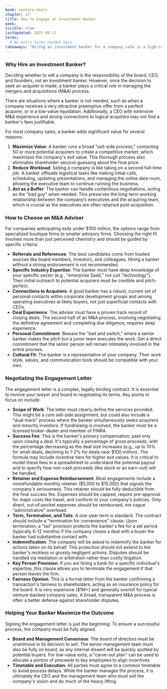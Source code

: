 ```yaml
---
book: venture-deals
chapter: 17
title: How to Engage an Investment Banker
week: 
visible: true
lastUpdated: 2025-08-17
terms:
  # No extra terms needed here.
takeaways: "Hiring an investment banker for a company sale is a high-stakes decision that requires a structured approach. Even if you're not selling a company, the principles for vetting, engaging, and compensating a specialized advisor are crucial for any major business transaction, teaching you how to align incentives and manage complex professional relationships to achieve the best outcome."
---
```


### Why Hire an Investment Banker?

Deciding whether to sell a company is the responsibility of the board, CEO, and founders, not an investment banker. However, once the decision to seek an acquirer is made, a banker plays a critical role in managing the mergers and acquisitions (M&A) process.

There are situations where a banker is not needed, such as when a company receives a very attractive preemptive offer from a perfect acquirer, or in a low-value liquidation. Additionally, a CEO with extensive M&A experience and strong connections to logical acquirers may not find a banker's fees justifiable.

For most company sales, a banker adds significant value for several reasons:
1.  **Maximize Value**: A banker runs a broad "sell-side process," contacting 50 or more potential acquirers to create a competitive market, which maximizes the company's exit value. This thorough process also eliminates shareholder second-guessing about the final price.
2.  **Reduce Workload**: Selling a company is like taking on a second full-time job. A banker offloads logistical tasks like making initial calls, scheduling, updating presentations, and managing the online data room, allowing the executive team to continue running the business.
3.  **Act as a Buffer**: The banker can handle contentious negotiations, acting as the "bad guy" when needed. This preserves the long-term working relationship between the company’s executives and the acquiring team, which is crucial as the executives are often retained post-acquisition.

### How to Choose an M&A Adviser

For companies anticipating exits under $100 million, the options range from specialized boutique firms to smaller advisory firms. Choosing the right fit involves more than just perceived chemistry and should be guided by specific criteria:

* **Referrals and References**: The best candidates come from trusted sources like board members, investors, and colleagues. Hiring a banker without a strong endorsement is not recommended.
* **Specific Industry Expertise**: The banker must have deep knowledge of your specific sector (e.g., "enterprise SaaS," not just "technology"). Their initial outreach to potential acquirers must be credible and pitch-perfect.
* **Connections to Acquirers**: A good banker has a robust, current set of personal contacts within corporate development groups and among operating executives at likely buyers, not just superficial contacts with CEOs.
* **Deal Experience**: The adviser must have a proven track record of closing deals. The second half of an M&A process, involving negotiating the definitive agreement and completing due diligence, requires deep experience.
* **Personal Commitment**: Beware the "bait and switch," where a senior banker makes the pitch but a junior team executes the work. Get a direct commitment that the senior person will remain intimately involved in the entire process.
* **Cultural Fit**: The banker is a representative of your company. Their work style, values, and communication tools should be compatible with your own.

### Negotiating the Engagement Letter

The engagement letter is a complex, legally binding contract. It is essential to involve your lawyer and board in negotiating its terms. Key points to focus on include:

* **Scope of Work**: The letter must clearly define the services provided. This might be a core sell-side assignment, but could also include a "dual-track" process where the banker simultaneously seeks acquirers and minority investors. If fundraising is involved, the banker must be a licensed broker-dealer and member of FINRA.
* **Success Fee**: This is the banker's primary compensation, paid only upon closing a deal. It's typically a percentage of gross proceeds, with the percentage decreasing as the deal size increases (e.g., up to 10% for small deals, declining to 1-2% for deals near $100 million). The formula may include incentive tiers for higher exit values. It is critical to model these fees in a spreadsheet to understand the potential payout and to specify how non-cash proceeds (like stock or an earn-out) will be handled.
* **Retainer and Expense Reimbursement**: Most engagements include a nonrefundable monthly retainer ($5,000 to $15,000) that signals the company's seriousness. This retainer should be fully deductible from the final success fee. Expenses should be capped, require pre-approval for major costs like travel, and conform to your company's policies. Only direct, out-of-pocket expenses should be reimbursed, not vague "administrative" overhead.
* **Term, Termination, and Tails**: A one-year term is standard. The contract should include a "termination for convenience" clause. Upon termination, a "tail" provision protects the banker's fee for a set period (typically 6-12 months) if the company closes a deal with a buyer the banker had substantive contact with.
* **Indemnification**: The company will be asked to indemnify the banker for actions taken on its behalf. This protection should not extend to the banker's reckless or grossly negligent actions. Disputes should be handled via mediation or arbitration rather than costly litigation.
* **Key Person Provision**: If you are hiring a bank for a specific individual's expertise, this clause allows you to terminate the engagement if that person leaves the firm.
* **Fairness Opinion**: This is a formal letter from the banker confirming a transaction's fairness to shareholders, acting as an insurance policy for the board. It is very expensive ($1M+) and generally overkill for typical venture-backed company sales. A broad, transparent M&A process is often a better defense against shareholder disputes.

### Helping Your Banker Maximize the Outcome

Signing the engagement letter is just the beginning. To ensure a successful process, the company must be fully aligned.

* **Board and Management Consensus**: The board of directors must be unanimous in its decision to sell. The senior management team must also be fully on board, as any internal dissent will be quickly spotted by potential buyers. For low-value exits, a "carve-out plan" can be used to allocate a portion of proceeds to key employees to align incentives.
* **Timetable and Execution**: All parties must agree to a common timetable to avoid process delays. While the banker manages the process, it is ultimately the CEO and the management team who must sell the company's vision and do much of the heavy lifting.
